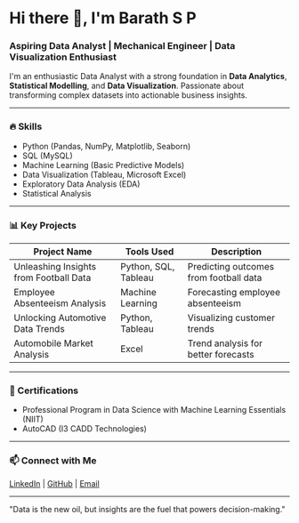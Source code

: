 # Hi there 👋, I'm Barath S P

### Aspiring Data Analyst | Mechanical Engineer | Data Visualization Enthusiast

I'm an enthusiastic Data Analyst with a strong foundation in **Data Analytics**, **Statistical Modelling**, and **Data Visualization**. Passionate about transforming complex datasets into actionable business insights.

---

### 🔥 Skills
- Python (Pandas, NumPy, Matplotlib, Seaborn)
- SQL (MySQL)
- Machine Learning (Basic Predictive Models)
- Data Visualization (Tableau, Microsoft Excel)
- Exploratory Data Analysis (EDA)
- Statistical Analysis

---

### 📊 Key Projects
| Project Name                             | Tools Used        | Description                          |
|--------------------------------------------|------------------|---------------------------------------|
| Unleashing Insights from Football Data    | Python, SQL, Tableau | Predicting outcomes from football data |
| Employee Absenteeism Analysis            | Machine Learning  | Forecasting employee absenteeism      |
| Unlocking Automotive Data Trends         | Python, Tableau   | Visualizing customer trends          |
| Automobile Market Analysis               | Excel            | Trend analysis for better forecasts   |

---

### 🎯 Certifications
- Professional Program in Data Science with Machine Learning Essentials (NIIT)
- AutoCAD (I3 CADD Technologies)

---

### 📫 Connect with Me
[LinkedIn](https://www.linkedin.com/in/barath-s-p) | [GitHub](https://github.com/Barath2802) | [Email](mailto:barathsriram2000@gmail.com)

---

"Data is the new oil, but insights are the fuel that powers decision-making."

